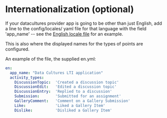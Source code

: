 # Internationalization (optional)

If your datacultures provider app is going to be other than just English, add a line to the config/locales/ yaml file for that language with the field 'app_name' -- see the [English locale file](../blob/master/config/locales/en.yml)  for an example.

This is also where the displayed names for the types of points are configured.

An example of the file, the supplied en.yml:

```yaml
en:
  app_name: "Data Cultures LTI application"
  activity_types:
    DiscussionTopic:  'Created a discussion topic'
    DiscussionEdit:   'Edited a discussion topic'
    DiscussionEntry:  'Replied to a discussion'
    Submission:       'Submitted for an assignment'
    GalleryComment:   'Comment on a Gallery Submission'
    Like:             'Liked a Gallery Item'
    Dislike:          'Disliked a Gallery Item'
```
